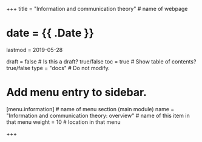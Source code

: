 +++
title = "Information and communication theory"         # name of webpage

# date = {{ .Date }}
lastmod = 2019-05-28

draft = false  # Is this a draft? true/false
toc = true  # Show table of contents? true/false
type = "docs"  # Do not modify.

# Add menu entry to sidebar.
[menu.information]                       # name of menu section (main module)
  name = "Information and communication theory: overview"        # name of this item in that menu
  weight = 10                           # location in that menu

+++
